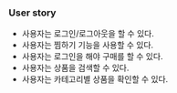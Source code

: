 ### User story

- 사용자는 로그인/로그아웃을 할 수 있다.
- 사용자는 찜하기 기능을 사용할 수 있다.
- 사용자는 로그인을 해야 구매를 할 수 있다.
- 사용자는 상품을 검색할 수 있다.
- 사용자는 카테고리별 상품을 확인할 수 있다.
